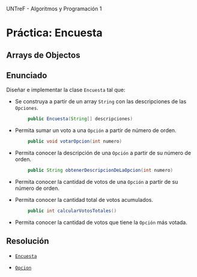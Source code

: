 UNTreF - Algoritmos y Programación 1

# Práctica: Encuesta

## Arrays de Objectos

## Enunciado

Diseñar e implementar la clase `Encuesta` tal que:

 * Se construya a partir de un array `String` con las descripciones de las `Opciones`.

```java
        public Encuesta(String[] descripciones)
```

 * Permita sumar un voto a una `Opción` a partir de número de orden.

```java
        public void votarOpcion(int numero)
```

 * Permita conocer la descripción de una `Opción` a partir de su número de orden.

```java
        public String obtenerDescripcionDeLaOpcion(int numero)
```
 
 * Permita conocer la cantidad de votos de una `Opción` a partir de su número de orden.

 * Permita conocer la cantidad total de votos acumulados.

```java
        public int calcularVotosTotales()
```

 * Permita conocer la cantidad de votos que tiene la `Opción` más votada.


## Resolución

 * [`Encuesta`](src/Encuesta.java)
 
 * [`Opcion`](src/Opcion.java)
